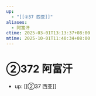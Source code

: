 ```yaml
---
up:
  - "[[②37 西亚]]"
aliases:
  - 阿富汗
ctime: 2025-03-01T13:13:37+08:00
mtime: 2025-10-01T11:40:34+08:00
---
```


# ②372 阿富汗

- up: [[②37 西亚]]
